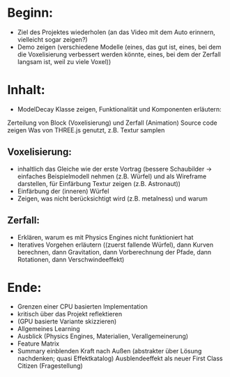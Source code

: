 # Beginn:
- Ziel des Projektes wiederholen (an das Video mit dem Auto erinnern, vielleicht sogar zeigen?)
- Demo zeigen (verschiedene Modelle (eines, das gut ist, eines, bei dem die Voxelisierung verbessert werden könnte, eines, bei dem der Zerfall langsam ist, weil zu viele Voxel))

# Inhalt:
- ModelDecay Klasse zeigen, Funktionalität und Komponenten erläutern:

Zerteilung von Block (Voxelisierung) und Zerfall (Animation)
Source code zeigen
Was von THREE.js genutzt, z.B. Textur samplen 
## Voxelisierung:
- inhaltlich das Gleiche wie der erste Vortrag (bessere Schaubilder -> einfaches Beispielmodell nehmen (z.B. Würfel) und als Wireframe darstellen, für Einfärbung Textur zeigen (z.B. Astronaut))
- Einfärbung der (inneren) Würfel
- Zeigen, was nicht berücksichtigt wird (z.B. metalness) und warum

## Zerfall:
- Erklären, warum es mit Physics Engines nicht funktioniert hat
- Iteratives Vorgehen erläutern ((zuerst fallende Würfel), dann Kurven berechnen, dann Gravitation, dann Vorberechnung der Pfade, dann Rotationen, dann Verschwindeeffekt)

# Ende:
- Grenzen einer CPU basierten Implementation
- kritisch über das Projekt reflektieren
- (GPU basierte Variante skizzieren)
- Allgemeines Learning
- Ausblick (Physics Engines, Materialien, Verallgemeinerung)
- Feature Matrix
- Summary
einblenden
Kraft nach Außen (abstrakter über Lösung nachdenken; quasi Effektkatalog)
Ausblendeeffekt als neuer First Class Citizen (Fragestellung)